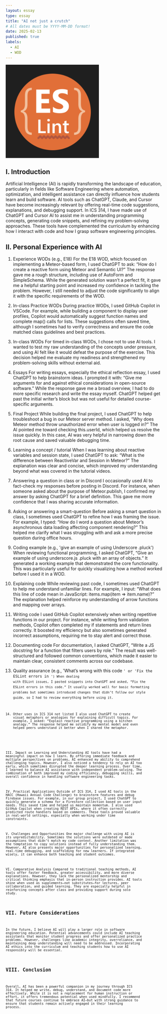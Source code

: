 ```yaml
---
layout: essay
type: essay
title: "AI not just a crutch"
# All dates must be YYYY-MM-DD format!
date: 2025-02-13
published: true
labels:
  - AI
  - WOD
---
```


<div class="d-flex justify-content-center">
    <img class="img-fluid" src="../img/Screenshot 2025-02-13 at 12.09.42.png" style="width: 300px; height: 300px; object-fit: cover;">
</div>

## I. Introduction
Artificial Intelligence (AI) is rapidly transforming the landscape of education, particularly in fields like Software Engineering where automation, optimization, and intelligent assistance can directly influence how students learn and build software. AI tools such as ChatGPT, Claude, and Cursor have become increasingly relevant by offering real-time code suggestions, explanations, and debugging support. In ICS 314, I have made use of ChatGPT and Cursor AI to assist me in understanding programming concepts, generating code snippets, and refining my problem-solving approaches. These tools have complemented the curriculum by enhancing how I interact with code and how I grasp software engineering principles.

## II. Personal Experience with AI
1. Experience WODs (e.g., E18)
For the E18 WOD, which focused on implementing a Meteor-based form, I used ChatGPT to ask: “How do I create a reactive form using Meteor and Semantic UI?” The response gave me a rough structure, including use of AutoForm and SimpleSchema. While the generated solution wasn’t a perfect fit, it gave me a helpful starting point and increased my confidence in tackling the problem. However, I still needed to adjust the code significantly to align it with the specific requirements of the WOD.

2. In-class Practice WODs
During practice WODs, I used GitHub Copilot in VSCode. For example, while building a component to display user profiles, Copilot would automatically suggest function names and complete map() calls for lists. These suggestions often saved time, although I sometimes had to verify correctness and ensure the code matched class guidelines and best practices.

3. In-class WODs
For timed in-class WODs, I chose not to use AI tools. I wanted to test my raw understanding of the concepts under pressure, and using AI felt like it would defeat the purpose of the exercise. This decision helped me evaluate my readiness and strengthened my problem-solving skills without external aid.

4. Essays
For writing essays, especially the ethical reflection essay, I used ChatGPT to help brainstorm ideas. I prompted it with: “Give me arguments for and against ethical considerations in open-source software.” While the response gave me a broad overview, I had to do more specific research and write the essay myself. ChatGPT helped get past the initial writer’s block but was not useful for detailed course-specific arguments.

5. Final Project
While building the final project, I used ChatGPT to help troubleshoot a bug in our Meteor server method. I asked, “Why does Meteor method throw unauthorized error when user is logged in?” The AI pointed me toward checking this.userId, which helped us resolve the issue quickly. In this case, AI was very helpful in narrowing down the root cause and saved valuable debugging time.

6. Learning a concept / tutorial
When I was learning about reactive variables and session state, I used ChatGPT to ask: “What is the difference between ReactiveVar and Session in Meteor?” The explanation was clear and concise, which improved my understanding beyond what was covered in the tutorial videos.

7. Answering a question in class or in Discord
I occasionally used AI to fact-check my responses before posting in Discord. For instance, when someone asked about the purpose of Meteor.publish, I confirmed my answer by asking ChatGPT for a brief definition. This gave me more confidence that I was sharing accurate information.

8. Asking or answering a smart-question
Before asking a smart question in class, I sometimes used ChatGPT to refine how I was framing the issue. For example, I typed: “How do I word a question about Meteor’s asynchronous data loading affecting component rendering?” This helped me clarify what I was struggling with and ask a more precise question during office hours.

9. Coding example (e.g., 'give an example of using Underscore .pluck')
When reviewing functional programming, I asked ChatGPT, “Give an example of using underscore.js .pluck with an array of objects.” It generated a working example that demonstrated the core functionality. This was particularly useful for quickly visualizing how a method worked before I used it in a WOD.

10. Explaining code
While reviewing past code, I sometimes used ChatGPT to help me understand unfamiliar lines. For example, I input: “What does this line of code mean in JavaScript: items.map(item => item.name)?” The explanation helped reinforce my understanding of arrow functions and mapping over arrays.

11. Writing code
I used GitHub Copilot extensively when writing repetitive functions in our project. For instance, while writing form validation methods, Copilot often completed my if statements and return lines correctly. It boosted my efficiency but also sometimes generated incorrect assumptions, requiring me to stay alert and correct those.

12. Documenting code
For documentation, I asked ChatGPT, “Write a JS docstring for a function that filters users by role.” The result was well-structured and followed common conventions, which made it easier to maintain clear, consistent comments across our codebase.

13. Quality assurance (e.g., 'What’s wrong with this code <code here>' or 'Fix the ESLint errors in <code here>')
When dealing with ESLint issues, I pasted snippets into ChatGPT and asked, “Fix the ESLint errors in this code.” It usually worked well for basic formatting problems but sometimes introduced changes that didn’t follow our style guide, so I had to review everything before using it.

14. Other uses in ICS 314 not listed
I also used ChatGPT to create visual metaphors or analogies for explaining difficult topics. For example, I asked: “Explain reactive programming using a kitchen analogy.” The response helped me solidify my mental model and even helped peers understand it better when I shared the metaphor.

III. Impact on Learning and Understanding
AI tools have had a meaningful impact on how I learn. By offering immediate feedback and multiple perspectives on problems, AI enhanced my ability to comprehend challenging topics. However, I also noticed a tendency to rely on AI too early, which sometimes disrupted the deeper learning process. Over time, I learned to balance AI assistance with independent problem-solving. The combination of both improved my coding efficiency, debugging skills, and overall confidence in handling software engineering tasks.

IV. Practical Applications
Outside of ICS 314, I used AI tools in the HACC (Hawaii Annual Code Challenge) to brainstorm features and debug Firebase issues. For example, in our group project, I used ChatGPT to quickly generate a schema for a Firestore collection based on user input needs. This saved time and helped us maintain momentum. I also used GitHub Copilot when creating REST APIs, where it often correctly predicted route handlers based on comments. These tools proved valuable in real-world settings, especially when working under time constraints.

V. Challenges and Opportunities
One major challenge with using AI is its unpredictability. Sometimes the solutions were outdated or made assumptions that didn’t match my code context. Another limitation was the temptation to copy solutions instead of fully understanding them. However, AI also presents major opportunities for personalized learning, real-time debugging, and scaffolding for new learners. If integrated wisely, it can enhance both teaching and student outcomes.

VI. Comparative Analysis
Compared to traditional teaching methods, AI tools offer faster feedback, greater accessibility, and more diverse explanations. However, they lack the personalized mentorship and critical thinking emphasis that in-person instruction provides. AI tools shine when used as supplements—not substitutes—for lectures, peer collaboration, and guided learning. They are especially helpful in reinforcing concepts after class and providing support during solo study.

## VII. Future Considerations
In the future, I believe AI will play a larger role in software engineering education. Potential advancements could include AI teaching assistants that monitor student progress and offer personalized practice problems. However, challenges like academic integrity, overreliance, and maintaining deep understanding will need to be addressed. Incorporating AI ethics into the curriculum and teaching students how to use AI responsibly will be essential.

## VIII. Conclusion
Overall, AI has been a powerful companion in my journey through ICS 314. It helped me write, debug, understand, and document code more effectively. While it is not a replacement for human instruction or effort, it offers tremendous potential when used mindfully. I recommend that future courses continue to embrace AI—but with strong guidance to ensure that students remain actively engaged in their learning process.
